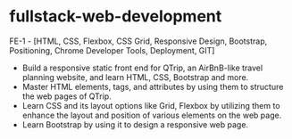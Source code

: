 # fullstack-web-development
FE-1 - [HTML, CSS, Flexbox, CSS Grid, Responsive Design, Bootstrap, Positioning, Chrome Developer Tools, Deployment, GIT]
-	Build a responsive static front end for QTrip, an AirBnB-like travel planning website, and learn HTML, CSS, Bootstrap and more.
-	Master HTML elements, tags, and attributes by using them to structure the web pages of QTrip.
-	Learn CSS and its layout options like Grid, Flexbox by utilizing them to enhance the layout and position of various elements on the web page.
-	Learn Bootstrap by using it to design a responsive web page.	
	
